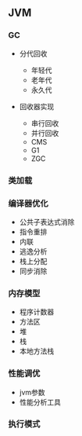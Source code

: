 ## JVM

### GC

- 分代回收
  - 年轻代
  - 老年代
  - 永久代

- 回收器实现
  - 串行回收
  - 并行回收
  - CMS
  - G1
  - ZGC




### 类加载





### 编译器优化

- 公共子表达式消除
- 指令重排
- 内联
- 逃逸分析
- 栈上分配
- 同步消除




### 内存模型

- 程序计数器
- 方法区
- 堆
- 栈
- 本地方法栈



### 性能调优

- jvm参数
- 性能分析工具



### 执行模式



